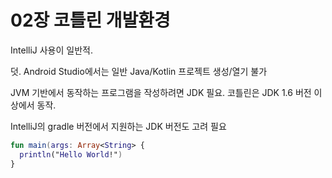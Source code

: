 # 02장 코틀린 개발환경
IntelliJ 사용이 일반적. 

덧. Android Studio에서는 일반 Java/Kotlin 프로젝트 생성/열기 불가

JVM 기반에서 동작하는 프로그램을 작성하려면 JDK 필요. 코틀린은 JDK 1.6 버전 이상에서 동작. 

IntelliJ의 gradle 버전에서 지원하는 JDK 버전도 고려 필요



```kotlin
fun main(args: Array<String> {
  println("Hello World!")
}
```

